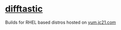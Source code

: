 # [difftastic](https://difftastic.wilfred.me.uk/)

Builds for RHEL based distros hosted on [yum.jc21.com](https://yum.jc21.com)
